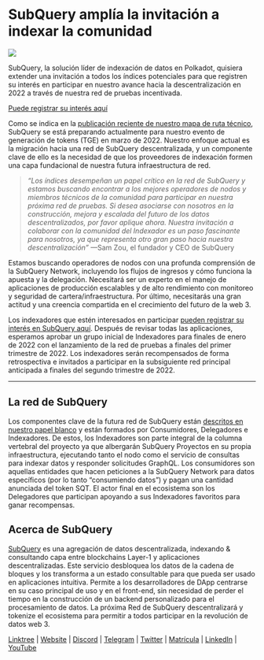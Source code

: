 # SubQuery amplía la invitación a indexar la comunidad

![](https://miro.medium.com/max/1400/1*qa014uV1jHA2WTVhUadrdA.png)

SubQuery, la solución líder de indexación de datos en Polkadot, quisiera extender una invitación a todos los índices potenciales para que registren su interés en participar en nuestro avance hacia la descentralización en 2022 a través de nuestra red de pruebas incentivada.

[Puede registrar su interés aquí](https://forms.gle/RyXyhb8T9Gxkwi7R9)

Como se indica en la  [publicación reciente de nuestro mapa de ruta técnico](https://subquery.medium.com/subquery-releases-technical-roadmap-2a3a383c49b), SubQuery se está preparando actualmente para nuestro evento de generación de tokens (TGE) en marzo de 2022. Nuestro enfoque actual es la migración hacia una red de SubQuery descentralizada, y un componente clave de ello es la necesidad de que los proveedores de indexación formen una capa fundacional de nuestra futura infraestructura de red.

> _“Los índices desempeñan un papel crítico en la red de SubQuery y estamos buscando encontrar a los mejores operadores de nodos y miembros técnicos de la comunidad para participar en nuestra próxima red de pruebas. Si desea asociarse con nosotros en la construcción, mejora y escalada del futuro de los datos descentralizados, por favor aplique ahora. Nuestra invitación a colaborar con la comunidad del Indexador es un paso fascinante para nosotros, ya que representa otro gran paso hacia nuestra descentralización”_ —Sam Zou, el fundador y CEO de SubQuery

Estamos buscando operadores de nodos con una profunda comprensión de la SubQuery Network, incluyendo los flujos de ingresos y cómo funciona la apuesta y la delegación. Necesitará ser un experto en el manejo de aplicaciones de producción escalables y de alto rendimiento con monitoreo y seguridad de cartera/infraestructura. Por último, necesitarás una gran actitud y una creencia compartida en el crecimiento del futuro de la web 3.

Los indexadores que estén interesados en participar  [pueden registrar su interés en SubQuery aquí](https://forms.gle/RyXyhb8T9Gxkwi7R9). Después de revisar todas las aplicaciones, esperamos aprobar un grupo inicial de Indexadores para finales de enero de 2022 con el lanzamiento de la red de pruebas a finales del primer trimestre de 2022. Los indexadores serán recompensados de forma retrospectiva e invitados a participar en la subsiguiente red principal anticipada a finales del segundo trimestre de 2022.

---

## La red de SubQuery

Los componentes clave de la futura red de SubQuery están  [descritos en nuestro papel blanco](https://static.subquery.network/whitepaper.pdf)  y están formados por Consumidores, Delegadores e Indexadores. De estos, los Indexadores son parte integral de la columna vertebral del proyecto ya que albergarán SubQuery Proyectos en su propia infraestructura, ejecutando tanto el nodo como el servicio de consultas para indexar datos y responder solicitudes GraphQL. Los consumidores son aquellas entidades que hacen peticiones a la SubQuery Network para datos específicos (por lo tanto “consumiendo datos”) y pagan una cantidad anunciada del token SQT. El actor final en el ecosistema son los Delegadores que participan apoyando a sus Indexadores favoritos para ganar recompensas.

## Acerca de SubQuery

[SubQuery](https://subquery.network/)  es una agregación de datos descentralizada, indexando & consultando capa entre blockchains Layer-1 y aplicaciones descentralizadas. Este servicio desbloquea los datos de la cadena de bloques y los transforma a un estado consultable para que pueda ser usado en aplicaciones intuitiva. Permite a los desarrolladores de DApp centrarse en su caso principal de uso y en el front-end, sin necesidad de perder el tiempo en la construcción de un backend personalizado para el procesamiento de datos. La próxima Red de SubQuery descentralizará y tokenize el ecosistema para permitir a todos participar en la revolución de datos web 3.

[Linktree](https://linktr.ee/subquerynetwork)  |  [Website](https://subquery.network/)  |  [Discord](https://discord.com/invite/78zg8aBSMG)  |  [Telegram](https://t.me/subquerynetwork)  |  [Twitter](https://twitter.com/subquerynetwork)  |  [Matrícula](https://matrix.to/#/#subquery:matrix.org)  |  [LinkedIn](https://www.linkedin.com/company/subquery)  |  [YouTube](https://www.youtube.com/channel/UCi1a6NUUjegcLHDFLr7CqLw)
